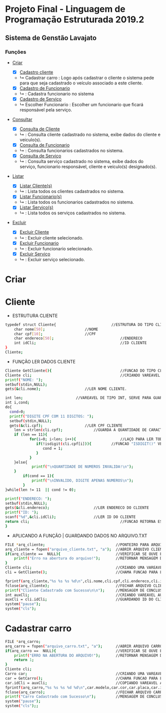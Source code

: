 # Projeto Final - Linguagem de Programação Estruturada 2019.2
## Sistema de Genstão Lavajato
### Funções 

<!--ts-->
   * [Criar](#Criar)
      - [x] [Cadastro cliente](#Cliente)
      - ↳ Cadastrar carro
      : Logo após cadastrar o cliente o sistema pede para que seja cadastrado o veículo associado a este cliente.
  
      - [x] [Cadastro de Funcionario](#funcionario)
      - ↳ 
      : Cadastra funcionario no sistema
      
      - [x] [Cadastro de Serviço](#serviço)
      - ↳ Escolher Funcionario
      : Escolher um funcionario que ficará responsável pela serviço.
      
   * [Consultar](#Consultar)
      - [x] [Consulta de Cliente](#consultar-cliente)
      - ↳ 
      : Consulta cliente cadastrado no sistema, exibe dados do cliente e veiculo(s).
      
      - [x] [Consulta de Funcionario](#consultar-funcionario)
      - ↳ 
      : Consulta funcionarios cadastrados no sistema.
      
      - [x] [Consulta de Serviço](#consultar-serviço)
      - ↳ 
      : Consulta serviço cadastrado no sistema, exibe dados do serviço, funcionario responsável, cliente e veículo(s) designado(s). 
       
   * [Listar](#Listar)
      - [x] [Listar Cliente(s)](#listar-cliente)
      - ↳ 
      : Lista todos os clientes cadastrados no sistema.
      
      - [x] [Listar Funcionario(s)](#listar-funcionario)
      - ↳ 
      : Lista todos os funcionarios cadastrados no sistema.
      
      - [x] [Listar Serviço(s)](#listar-serviço)
      - ↳ 
      : Lista todos os serviços cadastrados no sistema.
      
   * [Excluir](#Excluir)
      - [x] [Excluir Cliente](#excluir-cliente)
      - ↳ 
      : Excluir cliente selecionado.
      
      - [x] [Excluir Funcionario](#excluir-funcionario)
      - ↳ 
      : Excluir funcionario selecionado.
      
      - [x] [Excluir Serviço](#excluir-serviço)
      - ↳ 
      : Excluir serviço selecionado.
<!--te-->
##


# Criar
Cliente
===========
- ESTRUTURA CLIENTE
```bash
typedef struct Cliente{                 	    //ESTRUTURA DO TIPO CLIENTE
    char nome[50];				    //NOME
    char cpf[10];				    //CPF
    char endereco[50];                              //ENDERECO
    int idCli;                                      //ID CLIENTE
}
Cliente;

```

- FUNÇÃO LER DADOS CLIENTE
```bash
Cliente GetCliente(){                               //FUNCAO DO TIPO CLIENTE PARA LER DADOS DO CLIENTES
Cliente cli;                                        //CRIANDO VAREAVEL DE ESTRUTURA DO TIPO CLIENTE.
printf("NOME: ");
setbuf(stdin,NULL);
gets(&cli.nome);				    //LER NOME CLIENTE.

int len;					    //VAREAVEL DE TIPO INT, SERVE PARA GUARDA A QUANTIDADE DE CARACTERES DIGITADO EM LER CPF
int i,cond;					    
do{
  cond=0;
  printf("DIGITE CPF COM 11 DIGITOS: ");            
  setbuf(stdin,NULL);
  gets(&cli.cpf);				    //LER CPF CLIENTE
	len = strlen(cli.cpf);			    //GUARDA A QUANTIDADE DE CARACTERES INFORMADOS EM "CLI.CPF"
	if (len == 11){				    
     	   for(i=0; i<len; i++){                    //LAÇO PARA LER TODOS OS 11 CARACTERES DE "CLI.CPF"
              if(!isdigit(cli.cpf[i])){		    //FUNCAO "ISDIGIT()" VERIFICA SE O VALOR PASSADO E UM INT OU STRING
                 cond = 1;
              }
           }
	}else{
            printf("\nQUANTIDADE DE NUMEROS INVALIDA!\n");
	}
        if(cond == 1){
            printf("\nINVALIDO, DIGITE APENAS NUMEROS\n");
        }
}while(len != 11  || cond != 0);

printf("ENDERECO: ");				    
setbuf(stdin,NULL);    				    
gets(&cli.endereco); 				    //LER ENDERECO DO CLIENTE
printf("ID: ");					    
scanf("%d",&cli.idCli);				    //LER ID DO CLIENTE
return cli;                                         //FUNCAO RETORNA ESTRUTURA DO TIPO CLIENTE.
}
```



- APLICANDO A FUNÇÃO | GUARDANDO DADOS NO ARQUIVO.TXT
```bash
FILE *arq_cliente;                                //PONTEIRO PARA ARQUIVO
arq_cliente = fopen("arquivo_cliente.txt", "a");  //ABRIR ARQUIVO CLIENTE | "A" ABRE O ARQUIVO PARA GRAVAÇÃO.
if(arq_cliente ==  NULL){                         //VERIFICAR SE OUVE ERRO AO ABRIR O ARQUIVO CLIENTE
    printf("Erro na abertura do arquivo!");       //RETORNAR MENSAGEM DE ERRO CASO OUVER ERRO QUANDO ABRIR O ARQUIVO
}
Cliente cli;                                      //CRIANDO UMA VAREAVEL "CLI" DO TIPO DA STRUCT, CLIENTE.
cli = GetCliente();                               //CHAMA FUNCAO PARA LER DADOS DO CLIENTE // RETORNAR DADOS PARA "CLI".

fprintf(arq_cliente,"%s %s %s %d\n",cli.nome,cli.cpf,cli.endereco,cli.idCli); //GRAVAR DADOS DA VAREAVEL "CLI" CLIENTE NO ARQUIVO CLIENTE
fclose(arq_cliente);                              //FECHAR ARQUIVO CLIENTE
printf("Cliente Cadastrado com Sucesso\n\n");     //MENSAGEM DE CONCLUSSAO
int auxCli;                                       //CRIANDO VAREAVEL AUXILIAR PARA GUARDAR ID DO CLIENTE.
auxCli = cli.idCli;                               //GUARDANDO ID DO CLIENTE NA VAREAVEL AUXILIAR.
system("pause");
system("cls");
```


Cadastrar carro
===========
```bash
FILE *arq_carro;
arq_carro = fopen("arquivo_carro.txt", "a");      //ABRIR ARQUIVO CARRO. "A" ABRE O ARQUIVO PARA GRAVAÇÃO.
if(arq_carro ==  NULL){                           //VERIFICAR SE OUVE ERRO AO ABRIR O ARQUIVO CARRO
    printf("ERRO NA ABERTURA DO ARQUIVO!");       //RETORNAR MENSAGEM DE ERRO CASO OUVER ERRO QUANDO ABRIR O ARQUIVO
    return 1;
}
Cliente cli;                                      
Carro car;                                        //CRIANDO UMA VAREAVEL "CAR" DO TIPO STRUCT, CARRO.
car = GetCarro();                                 //CHAMA FUNCAO PARA LER DADOS DO CARRO // RETORNAR DADOS PARA "CAR"
car.idCli = auxCli;                               //COPIANDO VAREAVEL AUXILIAR COM O ID DO CLIENTE PARA ID DO CARRO
fprintf(arq_carro,"%s %s %s %d %d\n",car.modelo,car.cor,car.placa,car.idCar,car.idCli); //GRAVAR DADOS DO "CAR" CARRO NO ARQUIVO CARRO
fclose(arq_carro);                                //FECHAR ARQUIVO CARRO
printf("Carro Cadastrado com Sucesso\n");         //MENSAGEM DE CONCLUSSAO
system("pause");
system("cls");;
```

